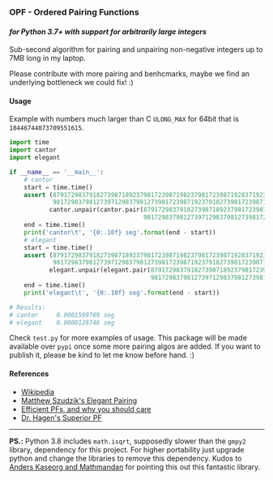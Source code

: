 ### OPF - Ordered Pairing Functions 
#### _for Python 3.7+ with support for arbitrarily large integers_ 

Sub-second algorithm for pairing and unpairing non-negative integers up to 7MB long in my laptop.

Please contribute with more pairing and benhcmarks, maybe we find an underlying bottleneck we could fix! :)

#### Usage
Example with numbers much larger than C `ULONG_MAX` for 64bit that is `18446744073709551615`.

```python
import time
import cantor
import elegant

if __name__ == '__main__':
    # cantor
    start = time.time()
    assert (87917298379182739871892379817239871982379817239871928371923791827398172397129387192379182379182379182739182739187239817329871923791827981723,
            981729837981273971298379812739817239871923791827398172398712983767468675465746172649162486347649289817239) == \
           cantor.unpair(cantor.pair(87917298379182739871892379817239871982379817239871928371923791827398172397129387192379182379182379182739182739187239817329871923791827981723,
                                     981729837981273971298379812739817239871923791827398172398712983767468675465746172649162486347649289817239))
    end = time.time()
    print('cantor\t', '{0:.10f} seg'.format(end - start))
    # elegant
    start = time.time()
    assert (87917298379182739871892379817239871982379817239871928371923791827398172397129387192379182379182379182739182739187239817329871923791827981723,
            981729837981273971298379812739817239871923791827398172398712983767468675465746172649162486347649289817239) == \
           elegant.unpair(elegant.pair(87917298379182739871892379817239871982379817239871928371923791827398172397129387192379182379182379182739182739187239817329871923791827981723,
                                       981729837981273971298379812739817239871923791827398172398712983767468675465746172649162486347649289817239))
    end = time.time()
    print('elegant\t', '{0:.10f} seg'.format(end - start))

# Results:
# cantor	 0.0001599789 seg
# elegant	 0.0000128746 seg
```

Check `test.py` for more examples of usage. This package will be made available over `pypi` once some more pairing algos are added. If you want to publish it, please be kind to let me know before hand. :)

#### References
* [Wikipedia](https://en.wikipedia.org/wiki/Pairing_function)
* [Matthew Szudzik's Elegant Pairing](http://szudzik.com/ElegantPairing.pdf)
* [Efficient PFs, and why you should care](https://www.researchgate.net/publication/220181086_Efficient_Pairing_Functions_-_and_Why_You_Should_Care)
* [Dr. Hagen's Superior PF](https://drhagen.com/blog/superior-pairing-function/)

------
**PS.:** Python 3.8 includes `math.isqrt`, supposedly slower than the `gmpy2` library, dependency for this project. For higher portability just upgrade python and change the libraries to remove this dependency. Kudos to [Anders Kaseorg and Mathmandan](https://stackoverflow.com/questions/15390807/integer-square-root-in-python) for pointing this out this fantastic library.
